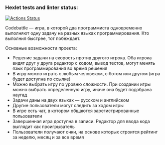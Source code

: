 ### Hexlet tests and linter status:
[![Actions Status](https://github.com/krasnogorov95/qa-engineer-project-85/actions/workflows/hexlet-check.yml/badge.svg)](https://github.com/krasnogorov95/qa-engineer-project-85/actions)

Codebattle — игра, в которой два программиста одновременно выполняют одну задачу на разных языках программирования. Кто выполнил быстрее, тот побеждает.

Основные возможности проекта:
  - Решение задачи на скорость против другого игрока. Оба игрока видят друг у друга редактор с кодом, вывод тестов, могут менять язык программирования во время решения
  - В игру можно играть с любым человеком, с ботом или другом (игра будет доступна по ссылке)
  - Можно выбрать игру по уровню сложности. При создании игры можно выбрать определенную игру, иначе она будет подобрана наугад
  - Задачи даны на двух языках — русском и английском
  - Другие пользователи могут следить за ходом игры
  - В игре есть чат, в котором общаются зарегистрированные пользователи
  - Завершенная игра доступна в записи. Редактор для ввода кода выглядит как проигрыватель
  - Пользователи получают очки, на основе которых строится рейтинг за неделю, месяц и за все время
